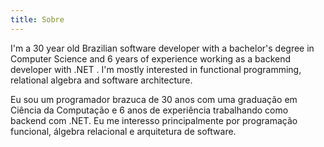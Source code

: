```yaml
---
title: Sobre
---
```


I'm a 30 year old Brazilian software developer with a bachelor's degree in Computer Science and 6 years of experience working as a backend developer with .NET . I'm mostly interested in functional programming, relational algebra and software architecture.

Eu sou um programador brazuca de 30 anos com uma graduação em Ciência da Computação e 6 anos de experiência trabalhando como backend com .NET. Eu me interesso principalmente por programação funcional, álgebra relacional e arquitetura de software.